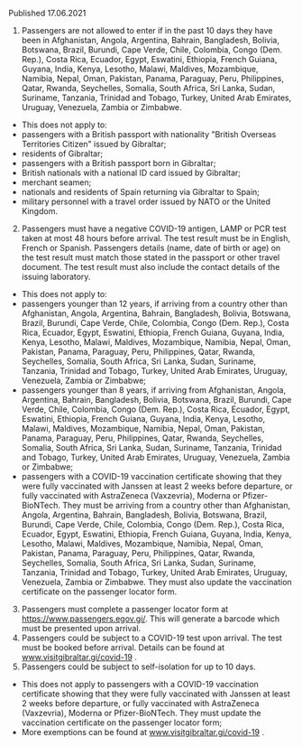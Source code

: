 Published 17.06.2021
1. Passengers are not allowed to enter if in the past 10 days they have been in Afghanistan, Angola, Argentina, Bahrain, Bangladesh, Bolivia, Botswana, Brazil, Burundi, Cape Verde, Chile, Colombia, Congo (Dem. Rep.), Costa Rica, Ecuador, Egypt, Eswatini, Ethiopia, French Guiana, Guyana, India, Kenya, Lesotho, Malawi, Maldives, Mozambique, Namibia, Nepal, Oman, Pakistan, Panama, Paraguay, Peru, Philippines, Qatar, Rwanda, Seychelles, Somalia, South Africa, Sri Lanka, Sudan, Suriname, Tanzania, Trinidad and Tobago, Turkey, United Arab Emirates, Uruguay, Venezuela, Zambia or Zimbabwe. 
- This does not apply to:
- passengers with a British passport with nationality "British Overseas Territories Citizen" issued by Gibraltar;
- residents of Gibraltar;
- passengers with a British passport born in Gibraltar;
- British nationals with a national ID card issued by Gibraltar;
- merchant seamen;
- nationals and residents of Spain returning via Gibraltar to Spain;
- military personnel with a travel order issued by NATO or the United Kingdom. 
2. Passengers must have a negative COVID-19 antigen, LAMP or PCR test taken at most 48 hours before arrival. The test result must be in English, French or Spanish. Passengers details (name, date of birth or age) on the test result must match those stated in the passport or other travel document. The test result must also include the contact details of the issuing laboratory.
- This does not apply to:
- passengers younger than 12 years, if arriving from a country other than Afghanistan, Angola, Argentina, Bahrain, Bangladesh, Bolivia, Botswana, Brazil, Burundi, Cape Verde, Chile, Colombia, Congo (Dem. Rep.), Costa Rica, Ecuador, Egypt, Eswatini, Ethiopia, French Guiana, Guyana, India, Kenya, Lesotho, Malawi, Maldives, Mozambique, Namibia, Nepal, Oman, Pakistan, Panama, Paraguay, Peru, Philippines, Qatar, Rwanda, Seychelles, Somalia, South Africa, Sri Lanka, Sudan, Suriname, Tanzania, Trinidad and Tobago, Turkey, United Arab Emirates, Uruguay, Venezuela, Zambia or Zimbabwe;
- passengers younger than 8 years, if arriving from Afghanistan, Angola, Argentina, Bahrain, Bangladesh, Bolivia, Botswana, Brazil, Burundi, Cape Verde, Chile, Colombia, Congo (Dem. Rep.), Costa Rica, Ecuador, Egypt, Eswatini, Ethiopia, French Guiana, Guyana, India, Kenya, Lesotho, Malawi, Maldives, Mozambique, Namibia, Nepal, Oman, Pakistan, Panama, Paraguay, Peru, Philippines, Qatar, Rwanda, Seychelles, Somalia, South Africa, Sri Lanka, Sudan, Suriname, Tanzania, Trinidad and Tobago, Turkey, United Arab Emirates, Uruguay, Venezuela, Zambia or Zimbabwe;
- passengers with a COVID-19 vaccination certificate showing that they were fully vaccinated with Janssen at least 2 weeks before departure, or fully vaccinated with AstraZeneca (Vaxzevria), Moderna or Pfizer-BioNTech. They must be arriving from a country other than Afghanistan, Angola, Argentina, Bahrain, Bangladesh, Bolivia, Botswana, Brazil, Burundi, Cape Verde, Chile, Colombia, Congo (Dem. Rep.), Costa Rica, Ecuador, Egypt, Eswatini, Ethiopia, French Guiana, Guyana, India, Kenya, Lesotho, Malawi, Maldives, Mozambique, Namibia, Nepal, Oman, Pakistan, Panama, Paraguay, Peru, Philippines, Qatar, Rwanda, Seychelles, Somalia, South Africa, Sri Lanka, Sudan, Suriname, Tanzania, Trinidad and Tobago, Turkey, United Arab Emirates, Uruguay, Venezuela, Zambia or Zimbabwe. They must also update the vaccination certificate on the passenger locator form.
3. Passengers must complete a passenger locator form at <a href="https://www.passengers.egov.gi/">https://www.passengers.egov.gi/</a>. This will generate a barcode which must be presented upon arrival. 
4. Passengers could be subject to a COVID-19 test upon arrival. The test must be booked before arrival. Details can be found at <a href="http://www.visitgibraltar.gi/covid-19">www.visitgibraltar.gi/covid-19</a> . 
5. Passengers could be subject to self-isolation for up to 10 days. 
- This does not apply to passengers with a COVID-19 vaccination certificate showing that they were fully vaccinated with Janssen at least 2 weeks before departure, or fully vaccinated with AstraZeneca (Vaxzevria), Moderna or Pfizer-BioNTech. They must update the vaccination certificate on the passenger locator form;
- More exemptions can be found at <a href="http://www.visitgibraltar.gi/covid-19">www.visitgibraltar.gi/covid-19</a> .


